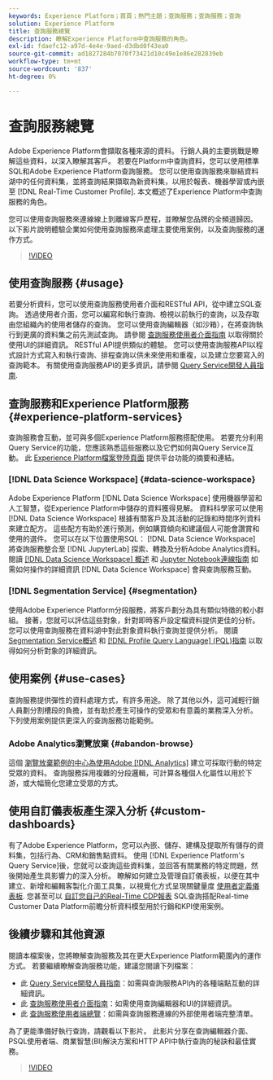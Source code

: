 ```yaml
---
keywords: Experience Platform；首頁；熱門主題；查詢服務；查詢服務；查詢
solution: Experience Platform
title: 查詢服務總覽
description: 瞭解Experience Platform中查詢服務的角色。
exl-id: fdaefc12-a97d-4e4e-9aed-d3dbd0f43ea0
source-git-commit: ad1827284b7070f73421d10c49e1e86e282839eb
workflow-type: tm+mt
source-wordcount: '837'
ht-degree: 0%

---
```


# 查詢服務總覽

Adobe Experience Platform會擷取各種來源的資料。 行銷人員的主要挑戰是瞭解這些資料，以深入瞭解其客戶。 若要在Platform中查詢資料，您可以使用標準SQL和Adobe Experience Platform查詢服務。 您可以使用查詢服務來聯結資料湖中的任何資料集，並將查詢結果擷取為新資料集，以用於報表、機器學習或內嵌至 [!DNL Real-Time Customer Profile]. 本文概述了Experience Platform中查詢服務的角色。

您可以使用查詢服務來連線線上到離線客戶歷程，並瞭解您品牌的全頻道歸因。 以下影片說明體驗企業如何使用查詢服務來處理主要使用案例，以及查詢服務的運作方式。

>[!VIDEO](https://video.tv.adobe.com/v/29795?quality=12&learn=on)

## 使用查詢服務 {#usage}

若要分析資料，您可以使用查詢服務使用者介面和RESTful API，從中建立SQL查詢。 透過使用者介面，您可以編寫和執行查詢、檢視以前執行的查詢，以及存取由您組織內的使用者儲存的查詢。 您可以使用查詢編輯器（如沙箱），在將查詢執行到更廣的資料集之前先測試查詢。 請參閱 [查詢服務使用者介面指南](ui/overview.md) 以取得關於使用UI的詳細資訊。 RESTful API提供類似的體驗。 您可以使用查詢服務API以程式設計方式寫入和執行查詢、排程查詢以供未來使用和重複，以及建立您要寫入的查詢範本。 有關使用查詢服務API的更多資訊，請參閱 [Query Service開發人員指南](api/getting-started.md).

## 查詢服務和Experience Platform服務 {#experience-platform-services}

查詢服務會互動，並可與多個Experience Platform服務搭配使用。 若要充分利用Query Service的功能，您應該熟悉這些服務以及它們如何與Query Service互動。 此 [Experience Platform檔案登陸頁面](https://experienceleague.adobe.com/docs/experience-platform.html) 提供平台功能的摘要和連結。

### [!DNL Data Science Workspace] {#data-science-workspace}

Adobe Experience Platform [!DNL Data Science Workspace] 使用機器學習和人工智慧，從Experience Platform中儲存的資料獲得見解。 資料科學家可以使用 [!DNL Data Science Workspace] 根據有關客戶及其活動的記錄和時間序列資料來建立配方。 這些配方有助於進行預測，例如購買傾向和建議個人可能會讚賞和使用的選件。 您可以在以下位置使用SQL： [!DNL Data Science Workspace] 將查詢服務整合至 [!DNL JupyterLab] 探索、轉換及分析Adobe Analytics資料。 閱讀 [[!DNL Data Science Workspace] 概述](../data-science-workspace/home.md) 和 [Jupyter Notebook連線指南](./clients/jupyter-notebook.md) 如需如何操作的詳細資訊 [!DNL Data Science Workspace] 會與查詢服務互動。

### [!DNL Segmentation Service] {#segmentation}

使用Adobe Experience Platform分段服務，將客戶劃分為具有類似特徵的較小群組。 接著，您就可以評估這些對象，針對即時客戶設定檔資料提供更佳的分析。 您可以使用查詢服務在資料湖中對此對象資料執行查詢並提供分析。 閱讀 [Segmentation Service概述](../segmentation/home.md) 和 [[!DNL Profile Query Language] (PQL)指南](../segmentation/pql/overview.md) 以取得如何分析對象的詳細資訊。

## 使用案例 {#use-cases}

查詢服務提供彈性的資料處理方式，有許多用途。 除了其他以外，這可減輕行銷人員劃分割槽段的負擔，並有助於產生可操作的受眾和有意義的業務深入分析。 下列使用案例提供更深入的查詢服務功能範例。

### Adobe Analytics瀏覽放棄 {#abandon-browse}

這個 [瀏覽放棄範例的中心為使用Adobe [!DNL Analytics]](./use-cases/abandoned-browse.md) 建立可採取行動的特定受眾的資料。 查詢服務採用複雜的分段邏輯，可計算各種個人化屬性以用於下游，或大幅簡化您建立受眾的方式。

## 使用自訂儀表板產生深入分析 {#custom-dashboards}

有了Adobe Experience Platform，您可以內嵌、儲存、建構及提取所有儲存的資料集，包括行為、CRM和銷售點資料。 使用 [!DNL Experience Platform's Query Service]後，您就可以查詢這些資料集，並回答有關業務的特定問題，然後開始產生具影響力的深入分析。 瞭解如何建立及管理自訂儀表板，以便在其中建立、新增和編輯客製化介面工具集，以視覺化方式呈現關鍵量度 [使用者定義儀表板](../dashboards/user-defined-dashboards.md). 您甚至可以 [自訂您自己的Real-Time CDP報表](../dashboards/cdp-insights-data-model.md) SQL查詢搭配Real-time Customer Data Platform前瞻分析資料模型用於行銷和KPI使用案例。

## 後續步驟和其他資源

閱讀本檔案後，您將瞭解查詢服務及其在更大Experience Platform範圍內的運作方式。 若要繼續瞭解查詢服務功能，建議您閱讀下列檔案：

- 此 [Query Service開發人員指南](api/getting-started.md)：如需與查詢服務API內的各種端點互動的詳細資訊。
- 此 [查詢服務使用者介面指南](ui/overview.md)：如需使用查詢編輯器和UI的詳細資訊。
- 此 [查詢服務使用者端總覽](clients/overview.md)：如需與查詢服務連線的外部使用者端完整清單。

為了更能準備好執行查詢，請觀看以下影片。 此影片分享在查詢編輯器介面、PSQL使用者端、商業智慧(BI)解決方案和HTTP API中執行查詢的秘訣和最佳實務。

>[!VIDEO](https://video.tv.adobe.com/v/29811?quality=12&learn=on)
